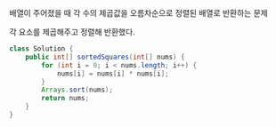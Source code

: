 배열이 주어졌을 때 각 수의 제곱값을 오름차순으로 정렬된 배열로 반환하는 문제  

각 요소를 제곱해주고 정렬해 반환했다.

```java
class Solution {
    public int[] sortedSquares(int[] nums) {
        for (int i = 0; i < nums.length; i++) {
            nums[i] = nums[i] * nums[i];
        }
        Arrays.sort(nums);
        return nums;
    }
}
```
